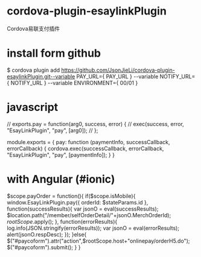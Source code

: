 # cordova-plugin-esaylinkPlugin
Cordova易联支付插件
# install form github
$  cordova plugin add https://github.com/JsonJieLi/cordova-plugin-esaylinkPlugin.git--variable PAY_URL={ PAY_URL } --variable NOTIFY_URL={  NOTIFY_URL  } --variable ENVIRONMENT={ 00/01 }


# javascript
// exports.pay = function(arg0, success, error) {
    // exec(success, error, "EsayLinkPlugin", "pay", [arg0]);
// };

module.exports = {
	pay: function (paymentInfo, successCallback, errorCallback) {
		 cordova.exec(successCallback, errorCallback, "EsayLinkPlugin", "pay", [paymentInfo]);
	}
}

# with Angular (#ionic)
$scope.payOrder = function(){
		if($scope.isMobile){
			window.EsayLinkPlugin.pay({
				orderId: $stateParams.id
			}, function(successResults){
				var jsonO = eval(successResults);
				$location.path("/member/selfOrderDetail/"+jsonO.MerchOrderId);
				$rootScope.$apply();
			}, function(errorResults){
				log.info(JSON.stringify(errorResults));
				var jsonO = eval(errorResults);
				alert(jsonO.respDesc);
			});
		}else{
			$("#paycoform").attr("action",$rootScope.host+"onlinepay/orderH5.do");
			$("#paycoform").submit();
		}
	}
